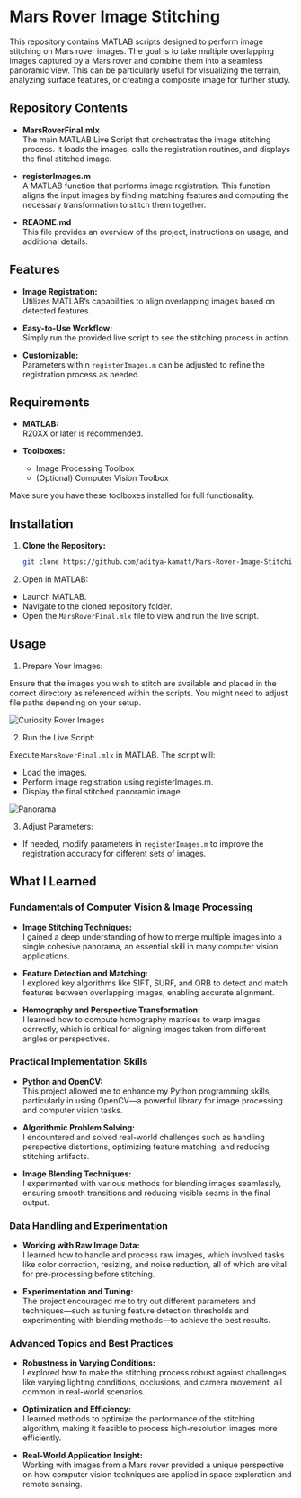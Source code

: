 # Mars Rover Image Stitching

This repository contains MATLAB scripts designed to perform image stitching on Mars rover images. The goal is to take multiple overlapping images captured by a Mars rover and combine them into a seamless panoramic view. This can be particularly useful for visualizing the terrain, analyzing surface features, or creating a composite image for further study.

## Repository Contents

- **MarsRoverFinal.mlx**  
  The main MATLAB Live Script that orchestrates the image stitching process. It loads the images, calls the registration routines, and displays the final stitched image.

- **registerImages.m**  
  A MATLAB function that performs image registration. This function aligns the input images by finding matching features and computing the necessary transformation to stitch them together.

- **README.md**  
  This file provides an overview of the project, instructions on usage, and additional details.

## Features

- **Image Registration:**  
  Utilizes MATLAB’s capabilities to align overlapping images based on detected features.

- **Easy-to-Use Workflow:**  
  Simply run the provided live script to see the stitching process in action.

- **Customizable:**  
  Parameters within `registerImages.m` can be adjusted to refine the registration process as needed.

## Requirements

- **MATLAB:**  
  R20XX or later is recommended.

- **Toolboxes:**  
  - Image Processing Toolbox  
  - (Optional) Computer Vision Toolbox

Make sure you have these toolboxes installed for full functionality.

## Installation

1. **Clone the Repository:**

   ```bash
   git clone https://github.com/aditya-kamatt/Mars-Rover-Image-Stitching.git
   ```
2. Open in MATLAB:
- Launch MATLAB.
- Navigate to the cloned repository folder.
- Open the `MarsRoverFinal.mlx` file to view and run the live script.

## Usage

1. Prepare Your Images:

Ensure that the images you wish to stitch are available and placed in the correct directory as referenced within the scripts. You might need to adjust file paths depending on your setup.

![Curiosity Rover Images](https://github.com/user-attachments/assets/0e40bea7-090f-4a7d-8cf7-3fd090ea90e1)


2. Run the Live Script:

Execute `MarsRoverFinal.mlx` in MATLAB. The script will:

  - Load the images.
  - Perform image registration using registerImages.m.
  - Display the final stitched panoramic image.

![Panorama](https://github.com/user-attachments/assets/180eec21-d4b1-4204-8810-77935c59315c)


3. Adjust Parameters:
- If needed, modify parameters in `registerImages.m` to improve the registration accuracy for different sets of images.

## What I Learned

### Fundamentals of Computer Vision & Image Processing
- **Image Stitching Techniques:**  
  I gained a deep understanding of how to merge multiple images into a single cohesive panorama, an essential skill in many computer vision applications.

- **Feature Detection and Matching:**  
  I explored key algorithms like SIFT, SURF, and ORB to detect and match features between overlapping images, enabling accurate alignment.

- **Homography and Perspective Transformation:**  
  I learned how to compute homography matrices to warp images correctly, which is critical for aligning images taken from different angles or perspectives.

### Practical Implementation Skills
- **Python and OpenCV:**  
  This project allowed me to enhance my Python programming skills, particularly in using OpenCV—a powerful library for image processing and computer vision tasks.

- **Algorithmic Problem Solving:**  
  I encountered and solved real-world challenges such as handling perspective distortions, optimizing feature matching, and reducing stitching artifacts.

- **Image Blending Techniques:**  
  I experimented with various methods for blending images seamlessly, ensuring smooth transitions and reducing visible seams in the final output.

### Data Handling and Experimentation
- **Working with Raw Image Data:**  
  I learned how to handle and process raw images, which involved tasks like color correction, resizing, and noise reduction, all of which are vital for pre-processing before stitching.

- **Experimentation and Tuning:**  
  The project encouraged me to try out different parameters and techniques—such as tuning feature detection thresholds and experimenting with blending methods—to achieve the best results.

### Advanced Topics and Best Practices
- **Robustness in Varying Conditions:**  
  I explored how to make the stitching process robust against challenges like varying lighting conditions, occlusions, and camera movement, all common in real-world scenarios.

- **Optimization and Efficiency:**  
  I learned methods to optimize the performance of the stitching algorithm, making it feasible to process high-resolution images more efficiently.

- **Real-World Application Insight:**  
  Working with images from a Mars rover provided a unique perspective on how computer vision techniques are applied in space exploration and remote sensing.
